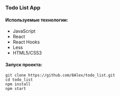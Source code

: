 ### Todo List App

#### Используемые технологии:

- JavaScript
- React
- React Hooks
- Less
- HTML5/CSS3

#### Запуск проекта:

```
git clone https://github.com/8Alex/todo_list.git
cd todo_list
npm install
npm start
```

